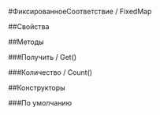
#ФиксированноеСоответствие / FixedMap

##Свойства
    
##Методы
    
###Получить / Get()
    
###Количество / Count()
    
##Конструкторы

  
###По умолчанию